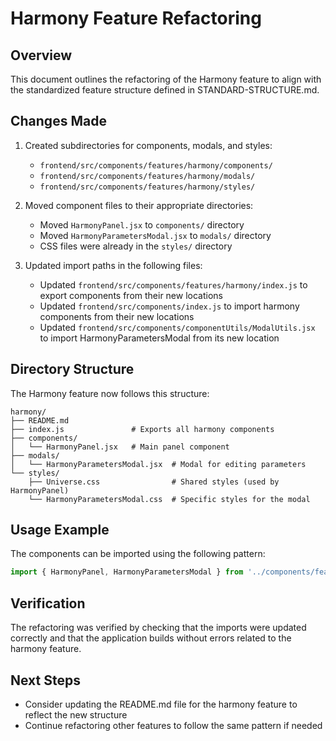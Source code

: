# Harmony Feature Refactoring

## Overview
This document outlines the refactoring of the Harmony feature to align with the standardized feature structure defined in STANDARD-STRUCTURE.md.

## Changes Made
1. Created subdirectories for components, modals, and styles:
   - `frontend/src/components/features/harmony/components/`
   - `frontend/src/components/features/harmony/modals/`
   - `frontend/src/components/features/harmony/styles/`

2. Moved component files to their appropriate directories:
   - Moved `HarmonyPanel.jsx` to `components/` directory
   - Moved `HarmonyParametersModal.jsx` to `modals/` directory
   - CSS files were already in the `styles/` directory

3. Updated import paths in the following files:
   - Updated `frontend/src/components/features/harmony/index.js` to export components from their new locations
   - Updated `frontend/src/components/index.js` to import harmony components from their new locations
   - Updated `frontend/src/components/componentUtils/ModalUtils.jsx` to import HarmonyParametersModal from its new location

## Directory Structure
The Harmony feature now follows this structure:

```
harmony/
├── README.md
├── index.js               # Exports all harmony components
├── components/
│   └── HarmonyPanel.jsx   # Main panel component
├── modals/
│   └── HarmonyParametersModal.jsx  # Modal for editing parameters
└── styles/
    ├── Universe.css                # Shared styles (used by HarmonyPanel)
    └── HarmonyParametersModal.css  # Specific styles for the modal
```

## Usage Example
The components can be imported using the following pattern:

```jsx
import { HarmonyPanel, HarmonyParametersModal } from '../components/features/harmony';
```

## Verification
The refactoring was verified by checking that the imports were updated correctly and that the application builds without errors related to the harmony feature.

## Next Steps
- Consider updating the README.md file for the harmony feature to reflect the new structure
- Continue refactoring other features to follow the same pattern if needed 